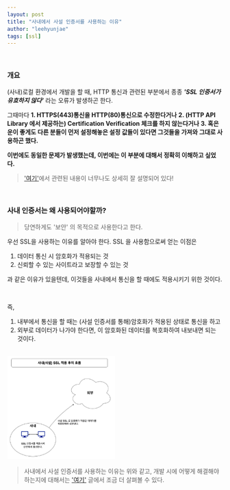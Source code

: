 ```yaml
---
layout: post
title: "사내에서 사설 인증서를 사용하는 이유"
author: "leehyunjae"
tags: [ssl]
---
```


<br>

### 개요

(사내)로컬 환경에서 개발을 할 때, HTTP 통신과 관련된 부분에서 종종 ***'SSL 인증서가 유효하지 않다'*** 라는 오류가 발생하곤 한다. 

그때마다
**1. HTTPS(443)통신을 HTTP(80)통신으로 수정한다거나**
**2. (HTTP API Library 에서 제공하는) Certification Verification 체크를 하지 않는다거나**
**3. 혹은 운이 좋게도 다른 분들이 먼저 설정해놓은 설정 값들이 있다면 그것들을 가져와 그대로 사용하곤 했다.**

**이번에도 동일한 문제가 발생했는데, 이번에는 이 부분에 대해서 정확히 이해하고 싶었다.**<br>

> ['여기'](https://finai.tistory.com/1)에서 관련된 내용이 너무나도 상세히 잘 설명되어 있다!

<br>

### 사내 인증서는 왜 사용되어야할까?

> 당연하게도 '보안' 의 목적으로 사용한다고 한다.

우선 SSL을 사용하는 이유를 알아야 한다. SSL 을 사용함으로써 얻는 이점은<br>
1. 데이터 통신 시 암호화가 적용되는 것
2. 신뢰할 수 있는 사이트라고 보장할 수 있는 것 

과 같은 이유가 있을텐데, 이것들을 사내에서 통신을 할 때에도 적용시키기 위한 것이다.

<br>

즉,
1. 내부에서 통신을 할 때는 (사설 인증서를 통해)암호화가 적용된 상태로 통신을 하고<br>
2. 외부로 데이터가 나가야 한다면, 이 암호화된 데이터를 복호화하여 내보내면 되는 것이다.

<br>

<img src="/images/work/2021-10-27/PrivateSSL Architecture.drawio.png" width="50%" height="50%" alt="사설 SSL 적용 구조">

<br>

> 사내에서 사설 인증서를 사용하는 이유는 위와 같고, 개발 시에 어떻게 해결해야하는지에 대해서는 ['여기'](http://hjjae2.github.io/2021/10/27/JVM-인증서-적용.html) 글에서 조금 더 살펴볼 수 있다.